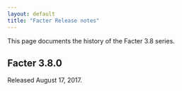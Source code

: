 ```yaml
---
layout: default
title: "Facter Release notes"
---
```


This page documents the history of the Facter 3.8 series.

## Facter 3.8.0

Released August 17, 2017.